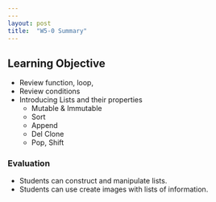 ```yaml
---
---
layout: post
title:  "W5-0 Summary"
---
```



## Learning Objective
- Review function, loop,
- Review conditions 
- Introducing Lists and their properties 
	- Mutable & Immutable 
	- Sort 
	- Append 
	- Del Clone
	- Pop, Shift 


### Evaluation 
- Students can construct and manipulate lists.
- Students can use create images with lists of information. 



